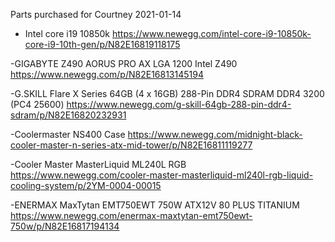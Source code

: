 
Parts purchased for Courtney 2021-01-14

- Intel core i19 10850k
 https://www.newegg.com/intel-core-i9-10850k-core-i9-10th-gen/p/N82E16819118175

-GIGABYTE Z490 AORUS PRO AX LGA 1200 Intel Z490
https://www.newegg.com/p/N82E16813145194

-G.SKILL Flare X Series 64GB (4 x 16GB) 288-Pin DDR4 SDRAM DDR4 3200 (PC4 25600)
https://www.newegg.com/g-skill-64gb-288-pin-ddr4-sdram/p/N82E16820232931

-Coolermaster NS400 Case
https://www.newegg.com/midnight-black-cooler-master-n-series-atx-mid-tower/p/N82E16811119277

-Cooler Master MasterLiquid ML240L RGB
https://www.newegg.com/cooler-master-masterliquid-ml240l-rgb-liquid-cooling-system/p/2YM-0004-00015

-ENERMAX MaxTytan EMT750EWT 750W ATX12V 80 PLUS TITANIUM
https://www.newegg.com/enermax-maxtytan-emt750ewt-750w/p/N82E16817194134
